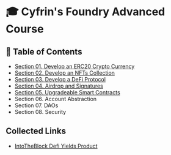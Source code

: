 # 🎓 Cyfrin's Foundry Advanced Course

## 📄 Table of Contents

- [Section 01. Develop an ERC20 Crypto Currency](./01_erc20_token.md)
- [Section 02. Develop an NFTs Collection](./02_nfts_collection.md)
- [Section 03. Develop a DeFi Protocol](./03_defi_protocol.md)
- [Section 04. Airdrop and Signatures](./04_airdrop_and_signatures.md)
- [Section 05. Upgradeable Smart Contracts](./05_upgradeable_contracts.md)
- Section 06. Account Abstraction
- Section 07. DAOs
- Section 08. Security

## Collected Links

- [IntoTheBlock Defi Yields Product](https://www.intotheblock.com/defi-smart-yields)
